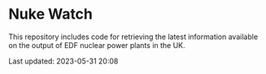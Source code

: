 # Nuke Watch

This repository includes code for retrieving the latest information available on the output of EDF nuclear power plants in the UK.

Last updated: 2023-05-31 20:08